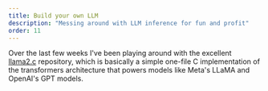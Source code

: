```yaml
---
title: Build your own LLM
description: "Messing around with LLM inference for fun and profit"
order: 11
---
```


Over the last few weeks I've been playing around with the excellent [llama2.c](https://github.com/karpathy/llama2.c) repository, which is basically a simple one-file C implementation of the transformers architecture that powers models like Meta's LLaMA and OpenAI's GPT models. 